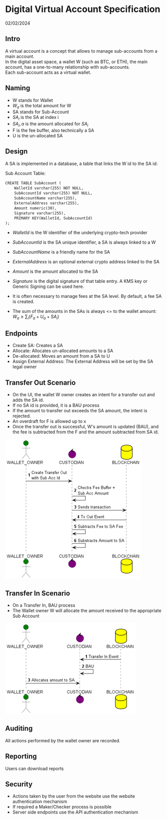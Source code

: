# Digital Virtual Account Specification

02/02/2024

## Intro

A virtual account is a concept that allows to manage sub-accounts from a main account.  
In the digital asset space, a wallet W (such as BTC, or ETH), the main account, has a one-to-many
relationship with sub-accounts.   
Each sub-account acts as a virtual wallet.

## Naming
- W stands for Wallet
- $W_a$ is the total amount for W
- SA stands for Sub-Account
- $SA_i$ is the SA at index i
- $SA_i,a$ is the amount allocated for $SA_i$
- F is the fee buffer, also technically a SA
- U is the un-allocated SA

## Design
A SA is implemented in a database, a table that links the W id to the SA id:

Sub Account Table:

```postgres-sql
CREATE TABLE SubAccount (
    WalletId varchar(255) NOT NULL,
    SubAccountId varchar(255) NOT NULL,
    SubAccountName varchar(255),
    ExternalAddress varchar(255),
    Amount numeric(30),
    Signature varchar(255),
    PRIMARY KEY(WalletId, SubAccountId)
);
```

- *WalletId* is the W identifier of the underlying crypto-tech provider
- *SubAccountId* is the SA unique identifier, a SA is always linked to a W
- *SubAccountName* is a friendly name for the SA
- *ExternalAddress* is an optional external crypto address linked to the SA
- *Amount* is the amount allocated to the SA
- *Signature* is the digital signature of that table entry. A KMS key or Generic Signing can be used here.

- It is often necessary to manage fees at the SA level. By default, a fee SA is created.
- The sum of the amounts in the SAs is always <= to the wallet amount: $W_a \geq \sum_{i} (F_a + U_a + SA_i)$

## Endpoints

- Create SA: Creates a SA
- Allocate: Allocates un-allocated amounts to a SA
- De-allocated: Moves an amount from a SA to U
- Assign External Address: The External Address will be set by the SA legal owner

## Transfer Out Scenario
- On the UI, the wallet W owner creates an intent for a transfer out and adds the SA id.
- If no SA id is provided, it is a BAU process
- If the amount to transfer out exceeds the SA amount, the intent is rejected.
- An overdraft for F is allowed up to x
- Once the transfer out is successful, W's amount is updated (BAU), and the fee is subtracted from the F and the amount
subtracted from SA id.

![Tx Out Flow](./va-tx-out.png)

## Transfer In Scenario
- On a Transfer In, BAU process
- The Wallet owner W will allocate the amount received to the appropriate Sub Account

![Tx In Flow](./va-tx-in.png)

## Auditing
All actions performed by the wallet owner are recorded.

## Reporting
Users can download reports

## Security
- Actions taken by the user from the website use the website authentication mechanism
- If required a Maker/Checker process is possible
- Server side endpoints use the API authentication mechanism
